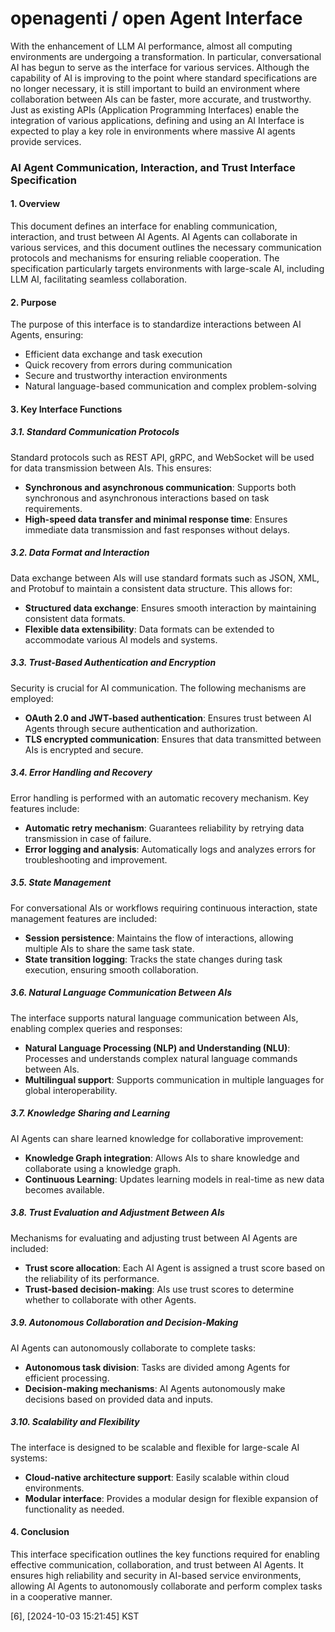 # openagenti / open Agent Interface

With the enhancement of LLM AI performance, almost all computing environments are undergoing a transformation. In particular, conversational AI has begun to serve as the interface for various services. Although the capability of AI is improving to the point where standard specifications are no longer necessary, it is still important to build an environment where collaboration between AIs can be faster, more accurate, and trustworthy. Just as existing APIs (Application Programming Interfaces) enable the integration of various applications, defining and using an AI Interface is expected to play a key role in environments where massive AI agents provide services.

### AI Agent Communication, Interaction, and Trust Interface Specification

#### 1. **Overview**
This document defines an interface for enabling communication, interaction, and trust between AI Agents. AI Agents can collaborate in various services, and this document outlines the necessary communication protocols and mechanisms for ensuring reliable cooperation. The specification particularly targets environments with large-scale AI, including LLM AI, facilitating seamless collaboration.

#### 2. **Purpose**
The purpose of this interface is to standardize interactions between AI Agents, ensuring:
- Efficient data exchange and task execution
- Quick recovery from errors during communication
- Secure and trustworthy interaction environments
- Natural language-based communication and complex problem-solving

#### 3. **Key Interface Functions**

##### 3.1. **Standard Communication Protocols**
Standard protocols such as REST API, gRPC, and WebSocket will be used for data transmission between AIs. This ensures:
- **Synchronous and asynchronous communication**: Supports both synchronous and asynchronous interactions based on task requirements.
- **High-speed data transfer and minimal response time**: Ensures immediate data transmission and fast responses without delays.

##### 3.2. **Data Format and Interaction**
Data exchange between AIs will use standard formats such as JSON, XML, and Protobuf to maintain a consistent data structure. This allows for:
- **Structured data exchange**: Ensures smooth interaction by maintaining consistent data formats.
- **Flexible data extensibility**: Data formats can be extended to accommodate various AI models and systems.

##### 3.3. **Trust-Based Authentication and Encryption**
Security is crucial for AI communication. The following mechanisms are employed:
- **OAuth 2.0 and JWT-based authentication**: Ensures trust between AI Agents through secure authentication and authorization.
- **TLS encrypted communication**: Ensures that data transmitted between AIs is encrypted and secure.

##### 3.4. **Error Handling and Recovery**
Error handling is performed with an automatic recovery mechanism. Key features include:
- **Automatic retry mechanism**: Guarantees reliability by retrying data transmission in case of failure.
- **Error logging and analysis**: Automatically logs and analyzes errors for troubleshooting and improvement.

##### 3.5. **State Management**
For conversational AIs or workflows requiring continuous interaction, state management features are included:
- **Session persistence**: Maintains the flow of interactions, allowing multiple AIs to share the same task state.
- **State transition logging**: Tracks the state changes during task execution, ensuring smooth collaboration.

##### 3.6. **Natural Language Communication Between AIs**
The interface supports natural language communication between AIs, enabling complex queries and responses:
- **Natural Language Processing (NLP) and Understanding (NLU)**: Processes and understands complex natural language commands between AIs.
- **Multilingual support**: Supports communication in multiple languages for global interoperability.

##### 3.7. **Knowledge Sharing and Learning**
AI Agents can share learned knowledge for collaborative improvement:
- **Knowledge Graph integration**: Allows AIs to share knowledge and collaborate using a knowledge graph.
- **Continuous Learning**: Updates learning models in real-time as new data becomes available.

##### 3.8. **Trust Evaluation and Adjustment Between AIs**
Mechanisms for evaluating and adjusting trust between AI Agents are included:
- **Trust score allocation**: Each AI Agent is assigned a trust score based on the reliability of its performance.
- **Trust-based decision-making**: AIs use trust scores to determine whether to collaborate with other Agents.

##### 3.9. **Autonomous Collaboration and Decision-Making**
AI Agents can autonomously collaborate to complete tasks:
- **Autonomous task division**: Tasks are divided among Agents for efficient processing.
- **Decision-making mechanisms**: AI Agents autonomously make decisions based on provided data and inputs.

##### 3.10. **Scalability and Flexibility**
The interface is designed to be scalable and flexible for large-scale AI systems:
- **Cloud-native architecture support**: Easily scalable within cloud environments.
- **Modular interface**: Provides a modular design for flexible expansion of functionality as needed.

#### 4. **Conclusion**
This interface specification outlines the key functions required for enabling effective communication, collaboration, and trust between AI Agents. It ensures high reliability and security in AI-based service environments, allowing AI Agents to autonomously collaborate and perform complex tasks in a cooperative manner.

[6], [2024-10-03 15:21:45] KST

